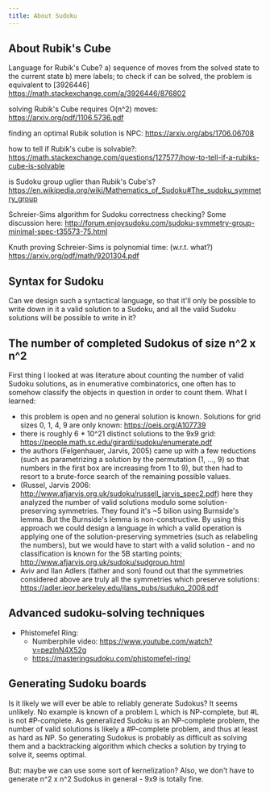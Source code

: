 ```yaml
---
title: About Sudoku
---
```


## About Rubik's Cube
Language for Rubik's Cube?
a) sequence of moves from the solved state to the current state
b) mere labels; to check if can be solved, the problem is equivalent to [3926446]
https://math.stackexchange.com/a/3926446/876802

solving Rubik's Cube requires O(n^2) moves:
https://arxiv.org/pdf/1106.5736.pdf

finding an optimal Rubik solution is NPC:
https://arxiv.org/abs/1706.06708

how to tell if Rubik's cube is solvable?:
https://math.stackexchange.com/questions/127577/how-to-tell-if-a-rubiks-cube-is-solvable

is Sudoku group uglier than Rubik's Cube's?
https://en.wikipedia.org/wiki/Mathematics_of_Sudoku#The_sudoku_symmetry_group

Schreier-Sims algorithm for Sudoku correctness checking?
Some discussion here: http://forum.enjoysudoku.com/sudoku-symmetry-group-minimal-spec-t35573-75.html

Knuth proving Schreier-Sims is polynomial time: (w.r.t. what?)
https://arxiv.org/pdf/math/9201304.pdf


## Syntax for Sudoku
Can we design such a syntactical language, so that it'll only be possible
to write down in it a valid solution to a Sudoku, and all the valid Sudoku
solutions will be possible to write in it?

## The number of completed Sudokus of size n^2 x n^2
First thing I looked at was literature about counting the number of valid
Sudoku solutions, as in enumerative combinatorics, one often has to
somehow classify the objects in question in order to count them.
What I learned:
- this problem is open and no general solution is known. Solutions for grid
sizes 0, 1, 4, 9 are only known: https://oeis.org/A107739
- there is roughly 6 * 10^21 distinct solutions to the 9x9 grid: https://people.math.sc.edu/girardi/sudoku/enumerate.pdf
- the authors (Felgenhauer, Jarvis, 2005) came up with a few reductions (such
as parametrizing a solution by the permutation (1, ..., 9) so that numbers in
the first box are increasing from 1 to 9), but then had to resort to
a brute-force search of the remaining possible values.
- (Russel, Jarvis 2006: http://www.afjarvis.org.uk/sudoku/russell_jarvis_spec2.pdf) here they analyzed the number of valid solutions modulo some solution-preserving symmetries. They found it's ~5 bilion using Burnside's lemma. But the Burnside's lemma is non-constructive. By using this approach we could design a language in which a valid operation is applying one of the solution-preserving symmetries (such as relabeling the numbers), but we would have to start with a valid solution - and no classification is known for the 5B starting points; http://www.afjarvis.org.uk/sudoku/sudgroup.html
- Aviv and Ilan Adlers (father and son) found out that the symmetries considered
above are truly all the symmetries which preserve solutions: https://adler.ieor.berkeley.edu/ilans_pubs/suduko_2008.pdf

## Advanced sudoku-solving techniques
- Phistomefel Ring:
  * Numberphile video: https://www.youtube.com/watch?v=pezlnN4X52g
  * https://masteringsudoku.com/phistomefel-ring/

## Generating Sudoku boards
Is it likely we will ever be able to reliably generate Sudokus? It seems unlikely. No example is known of a problem L which is NP-complete, but #L is not #P-complete. As generalized Sudoku is an NP-complete problem, the number of valid solutions is likely a #P-complete problem, and thus at least as hard as NP. So generating Sudokus is probably as difficult as solving them and
a backtracking algorithm which checks a solution by trying to solve it, seems optimal.

But: maybe we can use some sort of kernelization?
Also, we don't have to generate n^2 x n^2 Sudokus in general - 9x9 is
totally fine.
